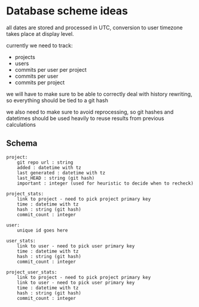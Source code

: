 Database scheme ideas
=====================

all dates are stored and processed in UTC,
conversion to user timezone takes place at display level.

currently we need to track:

 * projects
 * users
 * commits per user per project
 * commits per user
 * commits per project

we will have to make sure to be able to correctly deal with history rewriting,
so everything should be tied to a git hash

we also need to make sure to avoid reprocessing, so git hashes and datetimes
should be used heavily to reuse results from previous calculations


Schema
------

    project:
        git repo url : string
        added : datetime with tz
        last generated : datetime with tz
        last_HEAD : string (git hash)
        important : integer (used for heuristic to decide when to recheck)

    project_stats:
        link to project - need to pick project primary key
        time : datetime with tz
        hash : string (git hash)
        commit_count : integer

    user:
        unique id goes here

    user_stats:
        link to user - need to pick user primary key
        time : datetime with tz
        hash : string (git hash)
        commit_count : integer

    project_user_stats:
        link to project - need to pick project primary key
        link to user - need to pick user primary key
        time : datetime with tz
        hash : string (git hash)
        commit_count : integer


